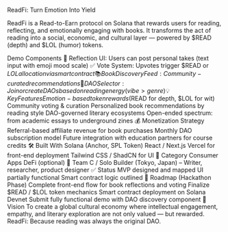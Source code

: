 ReadFi: Turn Emotion Into Yield

ReadFi is a Read-to-Earn protocol on Solana that rewards users for reading, reflecting, and emotionally engaging with books. It transforms the act of reading into a social, economic, and cultural layer — powered by $READ (depth) and $LOL (humor) tokens.

Demo Components
📘 Reflection UI: Users can post personal takes (text input with emoji mood scale)
✅ Vote System: Upvotes trigger $READ or $LOL allocation via smart contract
📚 Book Discovery Feed: Community-curated recommendations
🧠 DAO Selector: Join or create DAOs based on reading energy (vibe > genre)
💡 Key Features
Emotion-based token rewards ($READ for depth, $LOL for wit)
Community voting & curation
Personalized book recommendations by reading style
DAO-governed literary ecosystems
Open-ended spectrum: from academic essays to underground zines
💰 Monetization Strategy
Referral-based affiliate revenue for book purchases
Monthly DAO subscription model
Future integration with education partners for course credits
🛠 Built With
Solana (Anchor, SPL Token)
React / Next.js
Vercel for front-end deployment
Tailwind CSS / ShadCN for UI
🧩 Category
Consumer Apps
DeFi (optional)
👤 Team
C / Solo Builder (Tokyo, Japan) – Writer, researcher, product designer
✅ Status
MVP designed and mapped
UI partially functional
Smart contract logic outlined
📅 Roadmap (Hackathon Phase)
Complete front-end flow for book reflections and voting
Finalize $READ / $LOL token mechanics
Smart contract deployment on Solana Devnet
Submit fully functional demo with DAO discovery component
🧠 Vision
To create a global cultural economy where intellectual engagement, empathy, and literary exploration are not only valued — but rewarded.
ReadFi: Because reading was always the original DAO.
